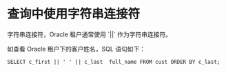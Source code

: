 查询中使用字符串连接符 
================================



字符串连接符，Oracle 租户通常使用 \`\|\|\` 作为字符串连接符。

如查看 Oracle 租户下的客户姓名，SQL 语句如下：

    SELECT c_first || ' ' || c_last  full_name FROM cust ORDER BY c_last;



